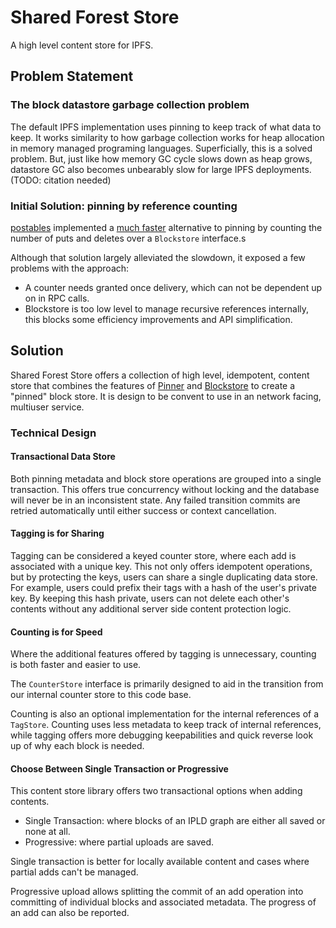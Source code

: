 # Shared Forest Store

A high level content store for IPFS.

## Problem Statement

### The block datastore garbage collection problem

The default IPFS implementation uses pinning to keep track of what data to keep. It works similarity to how garbage collection works for heap allocation in memory managed programing languages. Superficially, this is a solved problem. But, just like how memory GC cycle slows down as heap grows, datastore GC also becomes unbearably slow for large IPFS deployments. (TODO: citation needed)

### Initial Solution: pinning by reference counting

[postables](https://github.com/bonedaddy) implemented a [much faster](https://medium.com/temporal-cloud/temporalx-vs-go-ipfs-official-node-benchmarks-8457037a77cf) alternative to pinning by counting the number of puts and deletes over a `Blockstore` interface.s

Although that solution largely alleviated the slowdown, it exposed a few problems with the approach:

- A counter needs granted once delivery, which can not be dependent up on in RPC calls.
- Blockstore is too low level to manage recursive references internally, this blocks some efficiency improvements and API simplification.

## Solution

Shared Forest Store offers a collection of high level, idempotent, content store that combines the features of [Pinner](https://github.com/ipfs/go-ipfs-pinner) and [Blockstore](https://github.com/RTradeLtd/go-ipfs-blockstore) to create a "pinned" block store. It is design to be convent to use in an network facing, multiuser service.

### Technical Design

#### Transactional Data Store

Both pinning metadata and block store operations are grouped into a single transaction. This offers true concurrency without locking and the database will never be in an inconsistent state. Any failed transition commits are retried automatically until either success or context cancellation.

#### Tagging is for Sharing

Tagging can be considered a keyed counter store, where each add is associated with a unique key. This not only offers idempotent operations, but by protecting the keys, users can share a single duplicating data store. For example, users could prefix their tags with a hash of the user's private key. By keeping this hash private, users can not delete each other's contents without any additional server side content protection logic.

#### Counting is for Speed

Where the additional features offered by tagging is unnecessary, counting is both faster and easier to use.

The `CounterStore` interface is primarily designed to aid in the transition from our internal counter store to this code base.

Counting is also an optional implementation for the internal references of a `TagStore`. Counting uses less metadata to keep track of internal references, while tagging offers more debugging keepabilities and quick reverse look up of why each block is needed.

#### Choose Between Single Transaction or Progressive

This content store library offers two transactional options when adding contents.

- Single Transaction: where blocks of an IPLD graph are either all saved or none at all.
- Progressive: where partial uploads are saved.

Single transaction is better for locally available content and cases where partial adds can't be managed.

Progressive upload allows splitting the commit of an add operation into committing of individual blocks and associated metadata. The progress of an add can also be reported.
